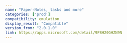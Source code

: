 ```yaml
---
name: "Paper-Notes, tasks and more"
categories: ['prod']
compatibility: emulation
display_result: "Compatible"
version_from: "2.0.1.0"
link: https://apps.microsoft.com/detail/9PBH20GHZN9N
---
```

